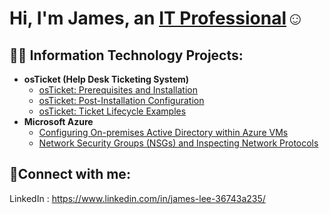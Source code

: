 <h1>Hi, I'm James, an <a href="https://www.linkedin.com/in/james-lee-36743a235">IT Professional</a>☺</h1>

<h2>👨‍💻 Information Technology Projects:</h2>

- <b>osTicket (Help Desk Ticketing System)</b>
  - [osTicket: Prerequisites and Installation](https://github.com/jamesmlee524/osTicket-)
  - [osTicket: Post-Installation Configuration](https://github.com/jamesmlee524/osTicket-postinstall/tree/main)
  - [osTicket: Ticket Lifecycle Examples](https://github.com/jamesmlee524/osTicket-postinstall/tree/main)
- <b>Microsoft Azure</b>
  - [Configuring On-premises Active Directory within Azure VMs](https://github.com/joshmadakorcc/configure-ad)
  - [Network Security Groups (NSGs) and Inspecting Network Protocols](https://github.com/joshmadakorcc/azure-network-protocols)

<h2>🤳Connect with me:</h2>

 LinkedIn : https://www.linkedin.com/in/james-lee-36743a235/
